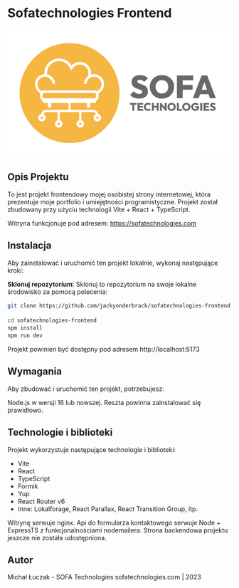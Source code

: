 # Sofatechnologies Frontend

![Logo Sofatechnologies](/src/assets/sofatechnologies-logo-email.png)

## Opis Projektu

To jest projekt frontendowy mojej osobistej strony internetowej, która prezentuje moje portfolio i umiejętności programistyczne. Projekt został zbudowany przy użyciu technologii Vite + React + TypeScript.

Witryna funkcjonuje pod adresem:
https://sofatechnologies.com

## Instalacja

Aby zainstalować i uruchomić ten projekt lokalnie, wykonaj następujące kroki:

**Sklonuj repozytorium**: Sklonuj to repozytorium na swoje lokalne środowisko za pomocą polecenia:

```bash
git clone https://github.com/jackyonderbrack/sofatechnologies-frontend.git

cd sofatechnologies-frontend
npm install
npm run dev
```

Projekt powinien być dostępny pod adresem http://localhost:5173

## Wymagania

Aby zbudować i uruchomić ten projekt, potrzebujesz:

Node.js w wersji 16 lub nowszej. Reszta powinna zainstalować się prawidłowo.

## Technologie i biblioteki

Projekt wykorzystuje następujące technologie i biblioteki:

- Vite
- React
- TypeScript
- Formik
- Yup
- React Router v6
- Inne: Lokalforage, React Parallax, React Transition Group, itp.

Witrynę serwuje nginx.
Api do formularza kontaktowego serwuje Node + ExpressTS z funkcjonalnościami nodemailera.
Strona backendowa projektu jeszcze nie została udostępniona.

## Autor

Michał Łuczak - SOFA Technologies
sofatechnologies.com | 2023
